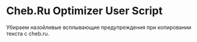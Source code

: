 Cheb.Ru Optimizer User Script
==========================

Убираем назойливые всплывающие предупреждения при копировании текста с cheb.ru.